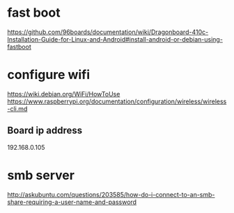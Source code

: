 # fast boot
https://github.com/96boards/documentation/wiki/Dragonboard-410c-Installation-Guide-for-Linux-and-Android#install-android-or-debian-using-fastboot
# configure wifi 
https://wiki.debian.org/WiFi/HowToUse
https://www.raspberrypi.org/documentation/configuration/wireless/wireless-cli.md
## Board ip address
192.168.0.105
# smb server
http://askubuntu.com/questions/203585/how-do-i-connect-to-an-smb-share-requiring-a-user-name-and-password